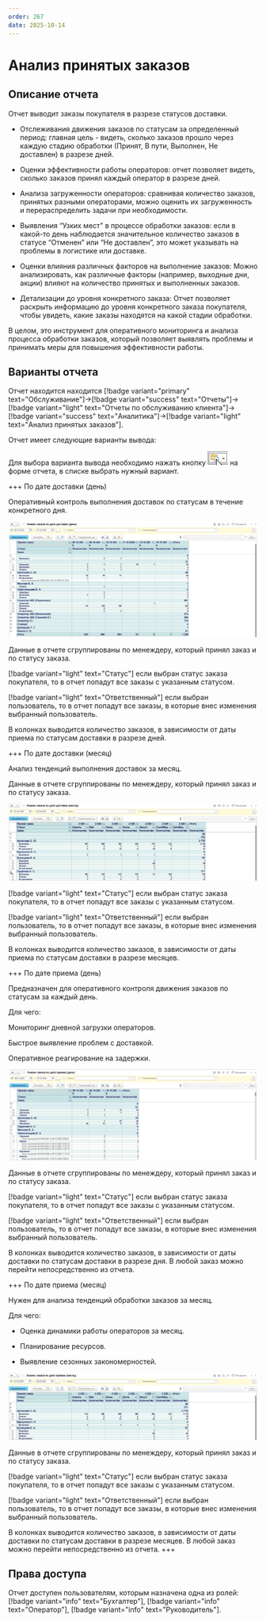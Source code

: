 ```yaml
---
order: 267
date: 2025-10-14
---
```

# Анализ принятых заказов

## Описание отчета

Отчет выводит заказы покупателя в разрезе статусов доставки.

- Отслеживания движения заказов по статусам за определенный период: главная цель - видеть, сколько заказов прошло через каждую стадию обработки (Принят, В пути, Выполнен, Не доставлен) в разрезе дней.

- Оценки эффективности работы операторов: отчет позволяет видеть, сколько заказов принял каждый оператор в разрезе дней.

- Анализа загруженности операторов: сравнивая количество заказов, принятых разными операторами, можно оценить их загруженность и перераспределить задачи при необходимости.

- Выявления “Узких мест” в процессе обработки заказов: если в какой-то день наблюдается значительное количество заказов в статусе “Отменен” или “Не доставлен”, это может указывать на проблемы в логистике или доставке.

- Оценки влияния различных факторов на выполнение заказов: Можно анализировать, как различные факторы (например, выходные дни, акции) влияют на количество принятых и выполненных заказов.

- Детализации до уровня конкретного заказа: Отчет позволяет раскрыть информацию до уровня конкретного заказа покупателя, чтобы увидеть, какие заказы находятся на какой стадии обработки.

В целом, это инструмент для оперативного мониторинга и анализа процесса обработки заказов, который позволяет выявлять проблемы и принимать меры для повышения эффективности работы.

## Варианты отчета

Отчет находится находится [!badge variant="primary" text="Обслуживание"]->[!badge variant="success" text="Отчеты"]->[!badge variant="light" text="Отчеты по обслуживанию клиента"]->[!badge variant="success" text="Аналитика"]->[!badge variant="light" text="Анализ принятых заказов"].

Отчет имеет следующие варианты вывода:

Для выбора варианта вывода необходимо нажать кнопку ![](\images\изменения\долги.jpg) на форме отчета, в списке выбрать нужный вариант.

+++ По дате доставки (день)

Оперативный контроль выполнения доставок по статусам в течение конкретного дня.

![](\images\изменения\анализ2.jpg)

Данные в отчете сгруппированы по менеждеру, который принял заказ и по статусу заказа.

[!badge variant="light" text="Статус"] если выбран статус заказа покупателя, то в отчет попадут все заказы с указанным статусом. 

[!badge variant="light" text="Ответственный"] если выбран пользователь, то в отчет попадут все заказы, в которые внес изменения выбранный пользователь. 

В колонках выводится количество заказов, в зависимости от даты приема по статусам доставки в разрезе дней.

+++ По дате доставки (месяц)

Анализ тенденций выполнения доставок за месяц.

Данные в отчете сгруппированы по менеждеру, который принял заказ и по статусу заказа.

![](\images\изменения\анализ3.jpg)

[!badge variant="light" text="Статус"] если выбран статус заказа покупателя, то в отчет попадут все заказы с указанным статусом. 

[!badge variant="light" text="Ответственный"] если выбран пользователь, то в отчет попадут все заказы, в которые внес изменения выбранный пользователь. 

В колонках выводится количество заказов, в зависимости от даты приема по статусам доставки в разрезе месяцев.

+++ По дате приема (день)

Предназначен для оперативного контроля движения заказов по статусам за каждый день.

Для чего:

Мониторинг дневной загрузки операторов.

Быстрое выявление проблем с доставкой.

Оперативное реагирование на задержки.

![](\images\изменения\анализ.jpg)

Данные в отчете сгруппированы по менеждеру, который принял заказ и по статусу заказа.

[!badge variant="light" text="Статус"] если выбран статус заказа покупателя, то в отчет попадут все заказы с указанным статусом. 

[!badge variant="light" text="Ответственный"] если выбран пользователь, то в отчет попадут все заказы, в которые внес изменения выбранный пользователь. 

В колонках выводится количество заказов, в зависимости от даты доставки по статусам доставки в разрезе дня. В любой заказ можно перейти непосредственно из отчета.

+++ По дате приема (месяц)

Нужен для анализа тенденций обработки заказов за месяц.

Для чего:

- Оценка динамики работы операторов за месяц.

- Планирование ресурсов.

- Выявление сезонных закономерностей.

![](\images\изменения\анализ1.jpg)

Данные в отчете сгруппированы по менеждеру, который принял заказ и по статусу заказа.

[!badge variant="light" text="Статус"] если выбран статус заказа покупателя, то в отчет попадут все заказы с указанным статусом. 

[!badge variant="light" text="Ответственный"] если выбран пользователь, то в отчет попадут все заказы, в которые внес изменения выбранный пользователь. 

В колонках выводится количество заказов, в зависимости от даты доставки по статусам доставки в разрезе месяцев. В любой заказ можно перейти непосредственно из отчета.
+++

## Права доступа

Отчет доступен пользователям, которым назначена одна из ролей: [!badge variant="info" text="Бухгалтер"], [!badge variant="info" text="Оператор"], [!badge variant="info" text="Руководитель"].



